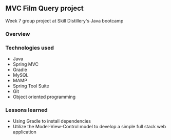 ## MVC Film Query project 

Week 7 group project at Skill Distillery's Java bootcamp

### Overview



### Technologies used
* Java
* Spring MVC 
* Gradle
* MySQL
* MAMP
* Spring Tool Suite
* Git
* Object oriented programming

### Lessons learned
* Using Gradle to install dependencies
* Utilize the Model-View-Control model to develop a simple full stack web application
